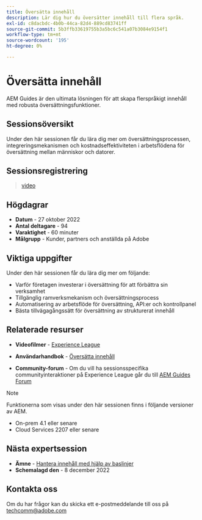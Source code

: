 ```yaml
---
title: Översätta innehåll
description: Lär dig hur du översätter innehåll till flera språk.
exl-id: c8dacbdc-4b0b-44ca-82d4-889cd83741ff
source-git-commit: 5b3ffb33619755b3a5bc6c541a07b3084e9154f1
workflow-type: tm+mt
source-wordcount: '195'
ht-degree: 0%

---
```


# Översätta innehåll

AEM Guides är den ultimata lösningen för att skapa flerspråkigt innehåll med robusta översättningsfunktioner.

## Sessionsöversikt

Under den här sessionen får du lära dig mer om översättningsprocessen, integreringsmekanismen och kostnadseffektiviteten i arbetsflödena för översättning mellan människor och datorer.

## Sessionsregistrering

>[video](https://video.tv.adobe.com/v/3414140/translation-aem-guides?quality=12&learn=on)

## Högdagrar

- **Datum** - 27 oktober 2022
- **Antal deltagare** - 94
- **Varaktighet** - 60 minuter
- **Målgrupp** - Kunder, partners och anställda på Adobe

## Viktiga uppgifter

Under den här sessionen får du lära dig mer om följande:
- Varför företagen investerar i översättning för att förbättra sin verksamhet
- Tillgänglig ramverksmekanism och översättningsprocess
- Automatisering av arbetsflöde för översättning, API:er och kontrollpanel
- Bästa tillvägagångssätt för översättning av strukturerat innehåll

## Relaterade resurser

- **Videofilmer** -  [Experience League](https://experienceleague.adobe.com/docs/experience-manager-guides-learn/videos/advanced-user-guide/overview.html?lang=en)

- **Användarhandbok** - [Översätta innehåll](https://help.adobe.com/en_US/xml-documentation-for-adobe-experience-manager/index.html#t=DXML-master-map%2Ftranslation.html)

- **Community-forum** - Om du vill ha sessionsspecifika communityinteraktioner på Experience League går du till [AEM Guides Forum](https://experienceleaguecommunities.adobe.com/t5/experience-manager-guides/bd-p/xml-documentation-discussions)

>[!NOTE]
>
> Funktionerna som visas under den här sessionen finns i följande versioner av AEM.
> - On-prem 4.1 eller senare
> - Cloud Services 2207 eller senare


## Nästa expertsession

- **Ämne** - [Hantera innehåll med hjälp av baslinjer](baselines-dec22.md)
- **Schemalagd den** - 8 december 2022

## Kontakta oss

Om du har frågor kan du skicka ett e-postmeddelande till oss på <techcomm@adobe.com>
